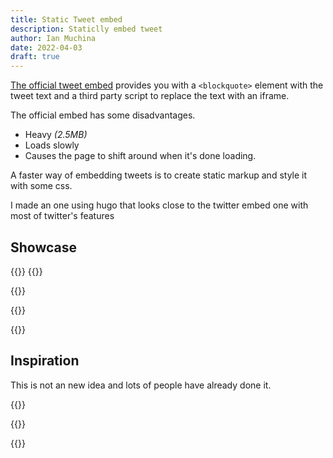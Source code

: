 ```yaml
---
title: Static Tweet embed
description: Staticlly embed tweet
author: Ian Muchina
date: 2022-04-03
draft: true
---
```


[The official tweet embed](https://help.twitter.com/en/using-twitter/how-to-embed-a-tweet)
provides you with a `<blockquote>` element with the tweet text and a third party
script to replace the text with an iframe. 

The official embed has some disadvantages.

- Heavy _(2.5MB)_
- Loads slowly
- Causes the page to shift around when it's done loading.

A faster way of embedding tweets is to create static markup and style it with 
some css. 

I made an one using hugo that looks close to the twitter embed one with most of
twitter's features 

## Showcase

{{<tweet id="1502719927265943554">}}
{{<tweet id="1492869877459259396">}}

{{<tweet id="1511347529522294788">}}

{{<tweet id="1359546517485404163">}}

{{<tweet id="1493000412042989568">}}

## Inspiration 

This is not an new idea and lots of people have already done it.

{{<tweet id="1342948708799942657">}}

{{<tweet id="1330273157245243394">}}

{{<tweet id="1317703500508397568">}}



<!-- 

Features

- Links
- Opengraph Previews
- Polls
- Images
- Videos 
- Hashflags
- Quote tweets -->
<!-- 

## Hashflags

Hashflags are the custom emoji you see after a twitter hashtag. Here's an example.

{{<tweet id="1503264472781234177">}}

## Getting active hashflags


To get the current hashflags there's an unofficial api you can access at 
`pbs.twimg.com/hashflag/config-{date}.json`

Here's an example on getting the latest hashflags with bash.

```bash
DATE_STR=$(date -u "+%Y-%m-%d-%H")
wget "https://pbs.twimg.com/hashflag/config-$DATE_STR.json"
```

The `-u` flag tells the `date` command to use print the [UTC time](https://en.wikipedia.org/wiki/Coordinated_Universal_Time).
The date format string prints the values as follows.

- `%Y` - Year (2022)
- `%m` - Month (01..12)
- `%d` - Day of month (01..31)
- `%H` - Hour (00..23)

### Archiving hashflag data
The hashflag data is deleted at the start of each month. To archive it, I wrote 
a few scripts to back up the json data & download the images.


Inspiration

- [Static tweets in Eleventy and Hugo](https://www.brycewray.com/posts/2022/02/static-tweets-eleventy-hugo-part-2/)
- [Nextjs Demo](https://static-tweet.vercel.app/)

 -->
